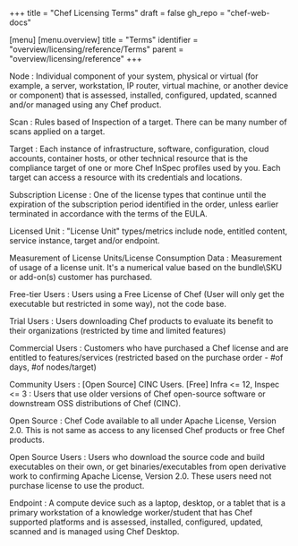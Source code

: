 +++
title = "Chef Licensing Terms"
draft = false
gh_repo = "chef-web-docs"

[menu]
  [menu.overview]
    title = "Terms"
    identifier = "overview/licensing/reference/Terms"
    parent = "overview/licensing/reference"
+++

Node
: Individual component of your system, physical or virtual (for example, a server, workstation, IP router, virtual machine, or another device or component) that is assessed, installed, configured, updated, scanned and/or managed using any Chef product.

Scan
: Rules based of Inspection of a target. There can be many number of scans applied on a target.

Target
: Each instance of infrastructure, software, configuration, cloud accounts, container hosts, or other technical resource that is the compliance target of one or more Chef InSpec profiles used by you. Each target can access a resource with its credentials and locations.

Subscription License
: One of the license types that continue until the expiration of the subscription period identified in the order, unless earlier terminated in accordance with the terms of the EULA.

Licensed Unit
: "License Unit" types/metrics include node, entitled content, service instance, target and/or endpoint.

Measurement of License Units/License Consumption Data
: Measurement of usage of a license unit. It's a numerical value based on the bundle\SKU or add-on(s) customer has purchased.

Free-tier Users
: Users using a Free License of Chef (User will only get the executable but restricted in some way), not the code base.

Trial Users
: Users downloading Chef products to evaluate its benefit to their organizations (restricted by time and limited features)

Commercial Users
: Customers who have purchased a Chef license and are entitled to features/services (restricted based on the purchase order - #of days, #of nodes/target)

Community Users
: [Open Source] CINC Users. [Free] Infra <= 12, Inspec <= 3
: Users that use older versions of Chef open-source software or downstream OSS distributions of Chef (CINC).

Open Source
: Chef Code available to all under Apache License, Version 2.0. This is not same as access to any licensed Chef products or free Chef products.

Open Source Users
: Users who download the source code and build executables on their own, or get binaries/executables from open derivative work to confirming Apache License, Version 2.0. These users need not purchase license to use the product.

Endpoint
: A compute device such as a laptop, desktop, or a tablet that is a primary workstation of a knowledge worker/student  that has Chef supported platforms and is assessed, installed, configured, updated, scanned and is managed using Chef Desktop.
